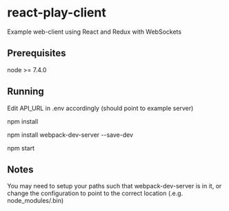 # react-play-client
Example web-client using React and Redux with WebSockets

## Prerequisites

   node >= 7.4.0

## Running

   Edit API_URL in .env accordingly (should point to example server)
   
   npm install

   npm install webpack-dev-server --save-dev

   npm start


## Notes

   You may need to setup your paths such that webpack-dev-server is in it, or
   change the configuration to point to the correct location (.e.g. node_modules/.bin)

   

   


